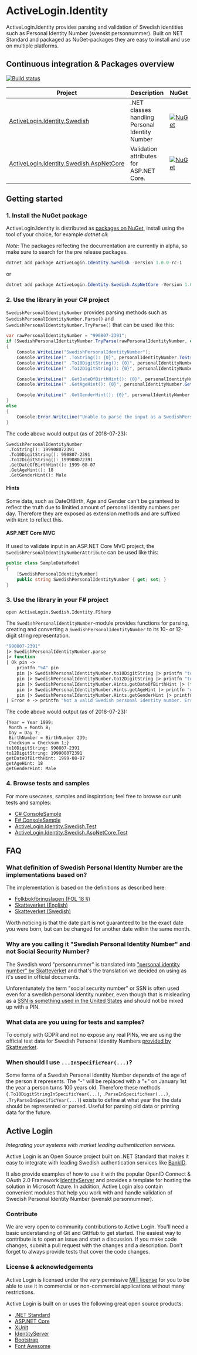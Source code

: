 # ActiveLogin.Identity

ActiveLogin.Identity provides parsing and validation of Swedish identities such as Personal Identity Number (svenskt personnummer). Built on NET Standard and packaged as NuGet-packages they are easy to install and use on multiple platforms.

## Continuous integration & Packages overview

 [![Build status](https://dev.azure.com/activesolution/ActiveLogin/_apis/build/status/ActiveLogin.Identity)](https://dev.azure.com/activesolution/ActiveLogin/_build/latest?definitionId=154)

| Project | Description | NuGet |
| ------- | ----------- | ----- |
| [ActiveLogin.Identity.Swedish](https://github.com/ActiveLogin/ActiveLogin.Identity/tree/master/src/ActiveLogin.Identity.Swedish) | .NET classes handling Personal Identity Number | [![NuGet](https://img.shields.io/nuget/v/ActiveLogin.Identity.Swedish.svg)](https://www.nuget.org/packages/ActiveLogin.Identity.Swedish/) |
| [ActiveLogin.Identity.Swedish.AspNetCore](https://github.com/ActiveLogin/ActiveLogin.Identity/tree/master/src/ActiveLogin.Identity.Swedish.AspNetCore) | Validation attributes for ASP.NET Core. | [![NuGet](https://img.shields.io/nuget/v/ActiveLogin.Identity.Swedish.AspNetCore.svg)](https://www.nuget.org/packages/ActiveLogin.Identity.Swedish.AspNetCore/) |

## Getting started

### 1. Install the NuGet package

ActiveLogin.Identity is distributed as [packages on NuGet](https://www.nuget.org/profiles/ActiveLogin), install using the tool of your choice, for example _dotnet cli_:

_Note:_ The packages relfecting the documentation are currently in alpha, so make sure to search for the pre release packages.

```powershell
dotnet add package ActiveLogin.Identity.Swedish -Version 1.0.0-rc-1
```

or

```powershell
dotnet add package ActiveLogin.Identity.Swedish.AspNetCore -Version 1.0.0-rc-1
```

### 2. Use the library in your C# project

`SwedishPersonalIdentityNumber` provides parsing methods such as `SwedishPersonalIdentityNumber.Parse()` and `SwedishPersonalIdentityNumber.TryParse()` that can be used like this:

```c#
var rawPersonalIdentityNumber = "990807-2391";
if (SwedishPersonalIdentityNumber.TryParse(rawPersonalIdentityNumber, out var personalIdentityNumber))
{
    Console.WriteLine("SwedishPersonalIdentityNumber");
    Console.WriteLine(" .ToString(): {0}", personalIdentityNumber.ToString());
    Console.WriteLine(" .To10DigitString(): {0}", personalIdentityNumber.To10DigitString());
    Console.WriteLine(" .To12DigitString(): {0}", personalIdentityNumber.To12DigitString());

    Console.WriteLine(" .GetDateOfBirthHint(): {0}", personalIdentityNumber.GetDateOfBirthHint().ToShortDateString());
    Console.WriteLine(" .GetAgeHint(): {0}", personalIdentityNumber.GetAgeHint().ToString());

    Console.WriteLine(" .GetGenderHint(): {0}", personalIdentityNumber.GetGenderHint().ToString());
}
else
{
    Console.Error.WriteLine("Unable to parse the input as a SwedishPersonalIdentityNumber.");
}
```

The code above would output (as of 2018-07-23):

```text
SwedishPersonalIdentityNumber
 .ToString(): 199908072391
 .To10DigitString(): 990807-2391
 .To12DigitString(): 199908072391
 .GetDateOfBirthHint(): 1999-08-07
 .GetAgeHint(): 18
 .GetGenderHint(): Male
```

#### Hints

Some data, such as DateOfBirth, Age and Gender can't be garanteed to reflect the truth due to limitied amount of personal identity numbers per day.
Therefore they are exposed as extension methods and are suffixed with `Hint` to reflect this.

#### ASP.NET Core MVC

If used to validate input in an ASP.NET Core MVC project, the `SwedishPersonalIdentityNumberAttribute` can be used  like this:

```c#
public class SampleDataModel
{
    [SwedishPersonalIdentityNumber]
    public string SwedishPersonalIdentityNumber { get; set; }
}
```

### 3. Use the library in your F# project

`open ActiveLogin.Swedish.Identity.FSharp`

The `SwedishPersonalIdentityNumber`-module provides functions for parsing, creating and converting a `SwedishPersonalIdentityNumber` to its 10- or 12-digit string representation.

```fsharp
"990807-2391" 
|> SwedishPersonalIdentityNumber.parse 
|> function 
| Ok pin -> 
    printfn "%A" pin
    pin |> SwedishPersonalIdentityNumber.to10DigitString |> printfn "to10DigitString: %s"
    pin |> SwedishPersonalIdentityNumber.to12DigitString |> printfn "to12DigitString: %s"
    pin |> SwedishPersonalIdentityNumber.Hints.getDateOfBirthHint |> (fun date -> date.ToShortDateString() |> printfn "getDateOfBirthHint: %s")
    pin |> SwedishPersonalIdentityNumber.Hints.getAgeHint |> printfn "getAgeHint: %i"
    pin |> SwedishPersonalIdentityNumber.Hints.getGenderHint |> printfn "getGenderHint: %A"
| Error e -> printfn "Not a valid Swedish personal identity number. Error %A" e 
```

The code above would output (as of 2018-07-23):

```text
{Year = Year 1999;
 Month = Month 8;
 Day = Day 7;
 BirthNumber = BirthNumber 239;
 Checksum = Checksum 1;}
to10DigitString: 990807-2391
to12DigitString: 199908072391
getDateOfBirthHint: 1999-08-07
getAgeHint: 18
getGenderHint: Male
```

### 4. Browse tests and samples

For more usecases, samples and inspiration; feel free to browse our unit tests and samples:

* [C# ConsoleSample](https://github.com/ActiveLogin/ActiveLogin.Identity/tree/master/samples/ConsoleSample.CSharp)
* [F# ConsoleSample](https://github.com/ActiveLogin/ActiveLogin.Identity/tree/master/samples/ConsoleSample.FSharp)
* [ActiveLogin.Identity.Swedish.Test](https://github.com/ActiveLogin/ActiveLogin.Identity/tree/master/test/ActiveLogin.Identity.Swedish.Test)
* [ActiveLogin.Identity.Swedish.AspNetCore.Test](https://github.com/ActiveLogin/ActiveLogin.Identity/tree/master/test/ActiveLogin.Identity.Swedish.AspNetCore.Test)

## FAQ

### What definition of Swedish Personal Identity Number are the implementations based on?

The implementation is based on the definitions as described here:

* [Folkbokföringslagen (FOL 18 §)](https://www.riksdagen.se/sv/dokument-lagar/dokument/svensk-forfattningssamling/folkbokforingslag-1991481_sfs-1991-481#P18)
* [Skatteverket (English)](https://www.skatteverket.se/servicelankar/otherlanguages/inenglish/individualsandemployees/livinginsweden/personalidentitynumberandcoordinationnumber.4.2cf1b5cd163796a5c8b4295.html)
* [Skatteverket (Swedish)](https://www.skatteverket.se/privat/folkbokforing/personnummerochsamordningsnummer.4.3810a01c150939e893f18c29.html)

Worth noticing is that the date part is not guaranteed to be the exact date you were born, but can be changed for another date within the same month.

### Why are you calling it "Swedish Personal Identity Number" and not Social Security Number?

The Swedish word "personnummer" is translated into ["personal identity number" by Skatteverket](https://www.skatteverket.se/servicelankar/otherlanguages/inenglish/individualsandemployees/livinginsweden/personalidentitynumberandcoordinationnumber.4.2cf1b5cd163796a5c8b4295.html) and that's the translation we decided on using as it's used in official documents.

Unforentunately the term "social security number" or SSN is often used even for a swedish personal identity number, even though that is misleading as a [SSN is something used in the United States](https://en.wikipedia.org/wiki/Social_Security_number) and should not be mixed up with a PIN.

### What data are you using for tests and samples?

To comply with GDPR and not no expose any real PINs, we are using the official test data for Swedish Personal Identity Numbers [provided by Skatteverket](https://skatteverket.entryscape.net/catalog/9/datasets/147).

### When should I use `...InSpecificYear(...)`?

Some forms of a Swedish Personal Identity Number depends of the age of the person it represents.
The "-" will be replaced with a "+" on January 1st the year a person turns 100 years old. Therefore these methods (`.To10DigitStringInSpecificYear(...)`, `.ParseInSpecificYear(...)`, `.TryParseInSpecificYear(...)`) exists to define at what year the the data should be represented or parsed.
Useful for parsing old data or printing data for the future.

## Active Login

_Integrating your systems with market leading authentication services._

Active Login is an Open Source project built on .NET Standard that makes it easy to integrate with leading Swedish authentication services like [BankID](https://www.bankid.com/).

It also provide examples of how to use it with the popular OpenID Connect & OAuth 2.0 Framework [IdentityServer](https://identityserver.io/) and provides a template for hosting the solution in Microsoft Azure.
In addition, Active Login also contain convenient modules that help you work with and handle validation of Swedish Personal Identity Number (svenskt personnummer).

### Contribute

We are very open to community contributions to Active Login. You'll need a basic understanding of Git and GitHub to get started. The easiest way to contribute is to open an issue and start a discussion. If you make code changes, submit a pull request with the changes and a description. Don’t forget to always provide tests that cover the code changes. 

### License & acknowledgements

Active Login is licensed under the very permissive [MIT license](https://opensource.org/licenses/MIT) for you to be able to use it in commercial or non-commercial applications without many restrictions.

Active Login is built on or uses the following great open source products:

* [.NET Standard](https://github.com/dotnet/standard)
* [ASP.NET Core](https://github.com/aspnet/Home)
* [XUnit](https://github.com/xunit/xunit)
* [IdentityServer](https://github.com/IdentityServer/)
* [Bootstrap](https://github.com/twbs/bootstrap)
* [Font Awesome](https://github.com/FortAwesome/Font-Awesome)
